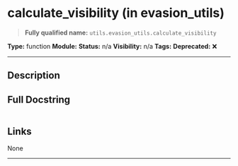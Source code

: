 # calculate_visibility (in evasion_utils)
> **Fully qualified name:** `utils.evasion_utils.calculate_visibility`

**Type:** function
**Module:** 
**Status:** n/a
**Visibility:** n/a
**Tags:** 
**Deprecated:** ❌

---

## Description


## Full Docstring
```

```

## Links
None

---
